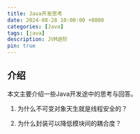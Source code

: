 ```yaml
---
title: Java开发思考
date: 2024-08-28 10:00:00 +0800
categories: [Java]
tags: [java]
description: JVM进阶
pin: true
---
```


## 介绍
本文主要介绍一些Java开发途中的思考与回答。

1. 为什么不可变对象天生就是线程安全的？

2. 为什么封装可以降低模块间的耦合度？

